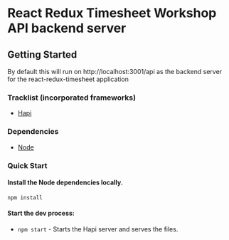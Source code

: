 # React Redux Timesheet Workshop API backend server #

## Getting Started ##

By default this will run on http://localhost:3001/api as the backend server for the react-redux-timesheet application

### Tracklist (incorporated frameworks) ###

* [Hapi](/http://hapijs.com/)

### Dependencies ###

* [Node](http://nodejs.org/)

### Quick Start ###

#### Install the Node dependencies locally. ####
`npm install`

#### Start the dev process: ####

* `npm start` - Starts the Hapi server and serves the files.
